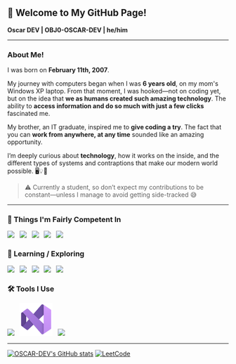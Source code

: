 ## 👋 Welcome to My GitHub Page!

**Oscar DEV | OBJ0-OSCAR-DEV | he/him**

---

### About Me!
I was born on **February 11th, 2007**.  

My journey with computers began when I was **6 years old**, on my mom's Windows XP laptop. From that moment, I was hooked—not on coding yet, but on the idea that **we as humans created such amazing technology**. The ability to **access information and do so much with just a few clicks** fascinated me.  

My brother, an IT graduate, inspired me to **give coding a try**. The fact that you can **work from anywhere, at any time** sounded like an amazing opportunity.  

I’m deeply curious about **technology**, how it works on the inside, and the different types of systems and contraptions that make our modern world possible. 🖥️💡🔧

> ⚠️ Currently a student, so don’t expect my contributions to be constant—unless I manage to avoid getting side-tracked 😅

---

### 🥇 Things I'm Fairly Competent In
<img src="https://cdn.jsdelivr.net/gh/devicons/devicon/icons/html5/html5-original.svg" height="70px" />&nbsp;&nbsp;
<img src="https://cdn.jsdelivr.net/gh/devicons/devicon/icons/css3/css3-original.svg" height="70px" />&nbsp;&nbsp;
<img src="https://cdn.jsdelivr.net/gh/devicons/devicon/icons/javascript/javascript-original.svg" height="70px" />&nbsp;&nbsp;
<img src="https://cdn.jsdelivr.net/gh/devicons/devicon/icons/php/php-original.svg" height="70px" />&nbsp;&nbsp;
<img src="https://cdn.jsdelivr.net/gh/devicons/devicon/icons/mysql/mysql-original.svg" height="70px" />&nbsp;&nbsp;


### 🚀 Learning / Exploring
<img src="https://cdn.jsdelivr.net/gh/devicons/devicon/icons/react/react-original.svg" height="70px" />&nbsp;&nbsp;
<img src="https://cdn.jsdelivr.net/gh/devicons/devicon/icons/nodejs/nodejs-original.svg" height="70px" />&nbsp;&nbsp;
<img src="https://cdn.jsdelivr.net/gh/devicons/devicon/icons/git/git-original.svg" height="70px" />&nbsp;&nbsp;
<img src="https://cdn.jsdelivr.net/gh/devicons/devicon/icons/docker/docker-original.svg" height="70px" />&nbsp;&nbsp;
<img src="https://cdn.jsdelivr.net/gh/devicons/devicon/icons/python/python-original.svg" height="70px" />&nbsp;&nbsp;

### 🛠️ Tools I Use
<img src="https://cdn.jsdelivr.net/gh/devicons/devicon/icons/vscode/vscode-original.svg" height="70px" />&nbsp;&nbsp;
<img src="Visual Studio Community.png" height="75px"/>&nbsp;&nbsp;
<img src="https://upload.wikimedia.org/wikipedia/commons/e/e6/Photopea_logo.svg" height="70px"/>&nbsp;&nbsp;

---

[![OSCAR-DEV's GitHub stats](https://github-readme-stats.vercel.app/api?username=OBJ0-OSCAR-DEV)](https://github.com/anuraghazra/github-readme-stats)
[![LeetCode](https://img.shields.io/badge/LeetCode-Profile-orange?logo=leetcode&logoColor=white)](https://leetcode.com/u/OscarDEV_/)
